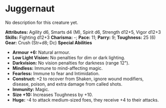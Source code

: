 # Juggernaut

No description for this creature yet.

**Attributes:** Agility d6, Smarts d4 (M), Spirit d6, Strength d12+5,
Vigor d12+3
**Skills:** Fighting d12+3
**Charisma:** -; **Pace:** 11; **Parry:** 9; **Toughness:** 25 (6)
**Gear:** Crush (Str+d8; Dc)
**Special Abilities**

- **Armour +6:** Natural armour.
- **Low Light Vision:** No penalties for dim or dark lighting.
- **Darkvision:** No vision penalties for darkness (range 12").
- **Mindless:** Immune to mind-affecting magic.
- **Fearless:** Immune to fear and Intimidation.
- **Construct:** +2 to recover from Shaken, ignore wound modifiers,
disease, poison, and extra damage from called shots.
- **Immunity:** Magic.
- **Size +10:** Increases Toughness by +10.
- **Huge:** -4 to attack medium-sized foes, they receive +4 to their
attacks.
